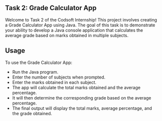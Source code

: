 ## Task 2: Grade Calculator App

Welcome to Task 2 of the Codsoft Internship! This project involves creating a Grade Calculator App using Java. The goal of this task is to demonstrate your ability to develop a Java console application that calculates the average grade based on marks obtained in multiple subjects.

## Usage

To use the Grade Calculator App:

- Run the Java program.
- Enter the number of subjects when prompted.
- Enter the marks obtained in each subject.
- The app will calculate the total marks obtained and the average percentage.
- It will then determine the corresponding grade based on the average percentage.
- The final output will display the total marks, average percentage, and the grade obtained.
